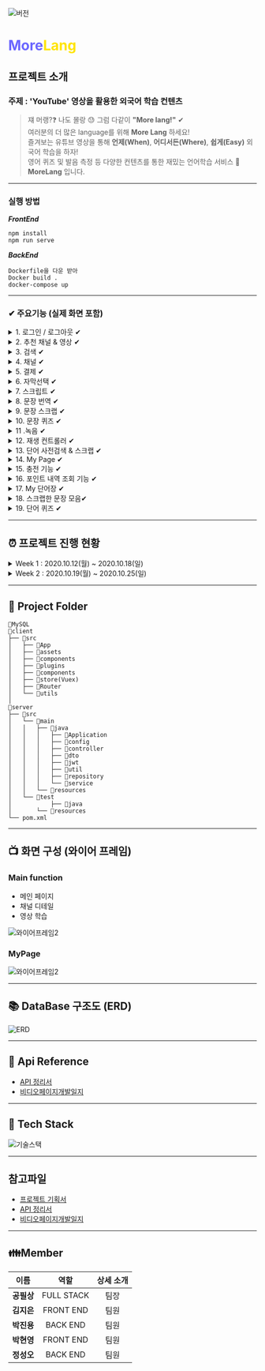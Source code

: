 ![버전](https://img.shields.io/badge/%20version-1.0-green)
# <span style="color:#6B66FF">More</span><span style="color:#FFE400">Lang</span>

## 프로젝트 소개

### 주제 :  'YouTube' 영상을 활용한 외국어 학습 컨텐츠
> 쟤 머랭?❓ 나도 몰랑 😓 그럼 다같이 **"More lang!"** ✔    
> 여러분의 더 많은 language를 위해 **More Lang** 하세요!  
> 즐겨보는 유튜브 영상을 통해 **언제(When)**, **어디서든(Where)**, **쉽게(Easy)** 외국어 학습을 하자!  
> 영어 퀴즈 및 발음 측정 등 다양한 컨텐츠를 통한 재밌는 언어학습 서비스 **🎉MoreLang** 입니다.

---
### 실행 방법

 ***FrontEnd***
 ```
 npm install
 npm run serve
 ```

 ***BackEnd***
 ```
 Dockerfile을 다운 받아
 Docker build .
 docker-compose up
 ```

---
### ✔ 주요기능 (실제 화면 포함)

<details>
<summary>1. 로그인 / 로그아웃 ✔</summary>

![로그인](resource/img/화면캡쳐/1_로그인.png)

  - *MoreLang 계정 로그인 및 SNS 로그인 제공*
  ```
  - OAuth2 방식을 활용한 Social Login 인증 방식(Google, Kakako, Naver)
  - JWT를 활용한 내부 Token 인증 방식
  - SMTP를 활용한 E-mail 인증을 통한 회원 가입 구현
  - ID/PW 찾기 기능 구현
  - 로그인 시 Welcome point 1000 포인트 지급
  ```

</details>
<details>
<summary>2. 추천 채널 & 영상 ✔</summary>

![추천](resource/img/화면캡쳐/2_추천.png)


  - *언어별 추천 채널 및 조회수 높은 영상 제공*

  ```
  - 관리자가 밤새 선별한 각 나라 별 "우수하고 정확한" 내용 DB축적
  - 10여개국의 우수 채널 제공
  - Morelang 사용자들이 가장 많이 즐겨본 각 나라별 영상들 "한눈에"" 파악가능
  ```
</details>
<details>
<summary>3. 검색 ✔</summary>

![검색어번역](resource/img/화면캡쳐/7_검색어번역.png)


  - *검색어 번역 기능 제공*

  ```
  - 카카오 번역 API를 활용한 번역기능
  - 검색창에 어떤 언어로 입력하더라도 "원하는" 나라의 언어로 번역가능
  ```

![영상검색](resource/img/화면캡쳐/8_영상검색.png)


  - *유튜브 영상 검색 기능*

  ```
  - 검색어 번역으로 현지 사람 처럼 따끈따끈한 영상 검색 가능
  - YouTube API를 활용해, YouTube에 존재하는 어떤 영상이든 해당 키워드로 조회가능.
  ```
  </details>
<details>
<summary>4. 채널 ✔</summary>

![채널](resource/img/화면캡쳐/3_채널.png)


  - *유튜브 채널 정보 및 비디오 리스트 제공*
  ```
  - YouTube Channel API를 활용해, YouTube에 존재하는 채널을 Morelang만의 디자인으로 조회 가능
  - 해당 Channel에 존재하는 영상을 자유롭게 Morelang으로 학습가능
  ```
</details>
<details>
<summary>5. 결제 ✔</summary>

![결제창](resource/img/화면캡쳐/4_결제창.png)

![결제](resource/img/화면캡쳐/5_결제.png)


  - *포인트를 사용하여 영상 학습 가능*
  ```
  - MoreLang만의 결제 시스템.
  - 1000원을 결제하 100편의 동영상을 MoreLang에서 즐길 수 있습니다.
  - 해당 영상의 학습기능을 이용하고 싶으면, 100포인트로 결제하면 됩니다.
  ```
</details>     
<details>
<summary>6. 자막선택 ✔</summary>

![자막선택](resource/img/화면캡쳐/6_자막선택.png)


  - *영상에서 제공하는 자막 선택 가능*
  ```
  - YouTube API 활용
  - 해당 영상에서 제공하는 공식 자막들의 종류를 한눈에 확인할 수 있습니다.
  - 학습하고 싶은 언어로 언제든지 자유롭게 변경하면서 확인할 수 있습니다.
  ```
</details>
<details>
<summary>7. 스크립트 ✔</summary>

![영상](resource/img/화면캡쳐/9_영상.png)


  - *유튜브 영상의 자막 스크립트를 이용하여 학습 가능*
  ```
  - YouTube API 활용
  - 사용자가 선택한 자막을 활용해, 동영상에서 나오고 있는 알 수 없는 언어들을 스크립트로 한 눈에 보여줍니다.
  ```
</details>
<details>
<summary>8. 문장 번역 ✔</summary>

![문장번역](resource/img/화면캡쳐/10_문장번역.png)


  - *영상의 문장을 한글로 번역하는 기능 제공*
  ```
  - Kakao 번역 API를 활용해, 번역을 누르면
  - 현재 나오고 있는 궁금한 말들을, 바로바로 한국어로 번역한 내용으로 볼수 있습니다.
  ```
</details>
<details>
<summary>9. 문장 스크랩 ✔</summary>

![문장스크랩](resource/img/화면캡쳐/11_문장스크랩.png)


  - *영상의 문장을 스크랩하는 기능 제공*
  ```
  - 이 문장은 기억해야겠다! 라는 생각이 들면
  - 마우스 드래그 후, Button click!을 통해 간편한 메모와 함께 문장을 소장할 수 있습니다.
  ```
</details>
<details>
<summary>10. 문장 퀴즈 ✔</summary>

![단어퀴즈](resource/img/화면캡쳐/12_단어퀴즈.png)


  - *영상의 문장을 이용한 문장 퀴즈 생성*
  ```
  - 구글 Nature Language API를 활용
  - 10여개국의 동영상에서 퀴즈 생성가능
  - 중요한 부분에 필요한 퀴즈를 풀면서, 내 문장으로 습득가능
  ```
</details>
<details>
<summary>11 .녹음 ✔</summary>

![녹음](resource/img/화면캡쳐/13_녹음.png)


  - *녹음을 통하여 자신의 발음 확인 가능*
  ```
  - 지금 동영상에서 말하고 있는 사람과
  - 내 발음이 얼마나 다른지 녹음하고 직접들음으로써 학습기능 향상
  ```
</details>
<details>
<summary>12. 재생 컨트롤러 ✔</summary>

![컨트롤러](resource/img/화면캡쳐/14_컨트롤러.png)


  - *좌측 하단의 컨트롤러를 이용하여 재생 조작 가능*
  ```
  - 학습친화적이고, 직관적인 UI를 통해, 연속재생, 구간재생, 이전 스크립트, 다음 스크립트등
  - 자유롭게 동영상 조작할 수 있는 기능
  ```
</details>     
<details>
<summary>13. 단어 사전검색 & 스크랩 ✔</summary>

![드래그](resource/img/화면캡쳐/15_드래그.png)


  - *단어를 드래그하여 선택하면 부가기능 표시*

![사전검색](resource/img/화면캡쳐/16_사전검색.png)

- *선택된 단어 사전검색 기능 제공*

![단어장추가](resource/img/화면캡쳐/17_단어장추가.png)

- *단어장추가 기능 제공*
```
- iframe과 다음 단어페이지를 활용하여
- 모르는 단어가 있으면, 드래그하여 선택만으로 해당 단어의 사전을 한눈에 확인가능
- 그리고, 기억하고 싶은 내용이라면? Button Click으로 내 단어장에 추가가능
```
</details>
<details>
<summary>14. My Page ✔</summary>

![내영상](resource/img/화면캡쳐/18_내영상.png)

- *Mypage에서 나만을 위한 기능*
```
- 내가 결제했던 동영상을 Mypage에서 한눈에 조회가능
- 내 포인트, 단어모음, 문장모음으로 이동할 수 있습니다.
- 오직 한 사람만을 위한 페이지
```
</details>
<details>
<summary>15. 충전 기능 ✔</summary>

![포인트결제](resource/img/화면캡쳐/23_포인트결제.PNG)


![포인트결제2](resource/img/화면캡쳐/24_포인트결제2.PNG)

- *Morelang의 포인트를 얻는 방법*
```
- 카카오 결제 API 활용
- 1000원 충전시 10000포인트를 얻는 파격적인 혜택
- 간편한 카카오 페이 결제 방식 채택
```
</details>
<details>
<summary>16. 포인트 내역 조회 기능 ✔</summary>

![포인트내역](resource/img/화면캡쳐/22_포인트.png)

- *포인트 충전 내역 및 기록 조회 가능*
```
- 포인트 충전 내역 및 기록 조회 가능
- 직관적인 색으로 충전, 사용 내역 구분가능
```

</details>
<details>
<summary>17. My 단어장 ✔</summary>

![My 단어장](resource/img/화면캡쳐/19_단어장.png)

- *나만의 단어장에 기록된 내용들 확인 가능*
```
- 학습하면서 추가했었던 단어들을 언어별로 한눈에 확인가능.
- 학습중, 학습완료를 통해 학습할 단어를 손쉽게 조작 가능
- 삭제 기능 구현 완료
```

</details>
<details>
<summary>18. 스크랩한 문장 모음✔</summary>

![스크랩문장](resource/img/화면캡쳐/21_스크랩문장.png)
- *학습중 스크랩한 문장 확인 가능*
```
- 학습하면서 기록했었던 문장들을확인가능.
- 문장 클릭시 이전에 기록했던 문장에 대한 Memo 확인 가능
```
</details>



<details>
<summary>19. 단어 퀴즈 ✔</summary>

![단어퀴즈](resource/img/화면캡쳐/20_단어퀴즈.png)

- *단어장에 있는 단어들을 활용한 단어퀴즈*
```
- 단어장에 존재하는 단어들을 활용해 단어 퀴즈를 풉니다.
- 마지막에 맞은 개수를 확인함으로써, 얼마나 성장했는지 수치로 볼 수 있습니다.
```
</details>

---
## ⏰ 프로젝트 진행 현황
<details>
<summary>Week 1 :  2020.10.12(월) ~ 2020.10.18(일)</summary>

### 이번주 한일

- 팀빌딩 + 아이스브레이킹
- 프로젝트 주제 선정, 필요 기술스택 선정
- 기획서 작성

### 기타

- <del>1. 음성합성</del>
- <del>2. 스냅샷 찍어주는 사진작가 매칭</del>
- <del>3. 인공지능/ 빅데이터 라벨링 - 소일거리</del>
- <del>4. 액티브 시니어를 위한 가벼운 자서전</del>
- 5.영어 학습 서비스 => 발전시켜서 채택  

### 주제 선택 : 'YouTube' 영상을 활용한 외국어 학습 컨텐츠

### 기술 스택 선택
- Vue + Spring

### 기획서 작성
- [프로젝트 기획서](./resource/file/프로젝트기획서.docx)
</details>
<details>
<summary>Week 2 :  2020.10.19(월) ~ 2020.10.25(일)</summary>

### 이번주 한일

### FrontEnd
- 전체적인 흐름에 따른 페이지 구상 (와이어 프레임)
- 메인 페이지 및 마이페이지 구조 형성 및 디자인
- 채널 페이지 구조 형성 및 디자인
- 메인 페이지 내 애니메이션 효과 적용
- 구글 소셜 로그인 구현

### BackEnd
- 주제 구현을 위해 필요한 데이터를 위한 API 찾기(어렵당😓;)
- Google API, Youtube API 사용법 및 API 조작법 숙지
- 각 API에 따른 DTO 구현 및 DB 설계
- 구글 소셜 로그인 구현
- AWS 서버 구축
- Docker를 활용한 무중단 배포 구현
- NGINX, Jenkins 설정
- 임시 도메인 주소 획득 및 HTTPS를 위한 SSL 설정

### API 찾기
- [API 조회](./resource/file/API정리.md)
- [비디오페이지개발일지](./resource/file/비디오페이지개발일지.md)
</details>

---
## 📁 Project Folder
```
📁MySQL
📁client
├── 📁src
│   ├── 📁App
│   ├── 📁assets
│   ├── 📁components
│   ├── 📁plugins
│   ├── 📁components
│   ├── 📁store(Vuex)
│   ├── 📁Router
│   └── 📁utils
│
📁server
├── 📁src
│   └── 📁main
│	│	├── 📁java
│	│	│	├── 📁Application
│	│	│	├── 📁config
│	│	│	├── 📁controller
│	│	│	├── 📁dto
│	│	│	├── 📁jwt
│	│	│	├── 📁util
│	│	│	├── 📁repository
│	│	│	└── 📁service
│	│	└── 📁resources
│	└── 📁test
│           ├── 📁java
│	    └── 📁resources
└── pom.xml
```

---

## 📺 화면 구성 (와이어 프레임)


### Main function
- 메인 페이지
- 채널 디테일
- 영상 학습

![와이어프레임2](resource/img/와이어프레임MAIN.png)

### MyPage
![와이어프레임2](resource/img/와이어프레임MY.png)

---
## 📚 DataBase 구조도 (ERD)


![ERD](./resource/img/db_picture.png)




---
## 📃 Api Reference
- [API 정리서](./resource/file/API정리.md)
- [비디오페이지개발일지](./resource/file/비디오페이지개발일지.md)
---
## 🔧 Tech Stack
![기술스택](./resource/img/기술스택.png)

---
## 참고파일

- [프로젝트 기획서](./resource/file/프로젝트기획서.docx)
- [API 정리서](./resource/file/API정리.md)
- [비디오페이지개발일지](./resource/file/비디오페이지개발일지.md)
---
## 👪Member

| 이름 | 역할 |  상세 소개 |
|:----------:|:----------:|:----------:|
| **공필상** | FULL STACK | 팀장 |
| **김지은** | FRONT END | 팀원 |
| **박진용** | BACK END | 팀원 |
| **박현영** | FRONT END | 팀원 |
| **정성오** | BACK END | 팀원 |

